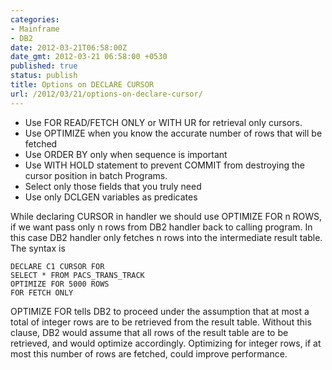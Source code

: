 ```yaml
---
categories:
- Mainframe
- DB2
date: 2012-03-21T06:58:00Z
date_gmt: 2012-03-21 06:58:00 +0530
published: true
status: publish
title: Options on DECLARE CURSOR
url: /2012/03/21/options-on-declare-cursor/
---
```


- Use FOR READ/FETCH ONLY or WITH UR for retrieval only cursors.
- Use OPTIMIZE when you know the accurate number of rows that will be fetched
- Use ORDER BY only when sequence is important
- Use WITH HOLD statement to prevent COMMIT from destroying the cursor position in batch Programs.
- Select only those fields that you truly need
- Use only DCLGEN variables as predicates

While declaring CURSOR in handler we should use OPTIMIZE FOR n ROWS, if we want pass only n rows from DB2 handler back to calling program. In this case DB2 handler only fetches n rows into the intermediate result table. The syntax is

```
DECLARE C1 CURSOR FOR
SELECT * FROM PACS_TRANS_TRACK
OPTIMIZE FOR 5000 ROWS
FOR FETCH ONLY
```

OPTIMIZE FOR tells DB2 to proceed under the assumption that at most a total of integer rows are to be retrieved from the result table. Without this clause, DB2 would assume that all rows of the result table are to be retrieved, and would optimize accordingly. Optimizing for integer rows, if at most this number of rows are fetched, could improve performance.

